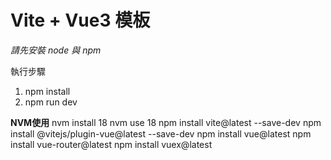 **Vite + Vue3 模板**
===
*請先安裝 node 與 npm*

執行步驟
1.  npm install
2.  npm run dev


**NVM使用**
nvm install 18
nvm use 18
npm install vite@latest --save-dev
npm install @vitejs/plugin-vue@latest --save-dev
npm install vue@latest
npm install vue-router@latest
npm install vuex@latest